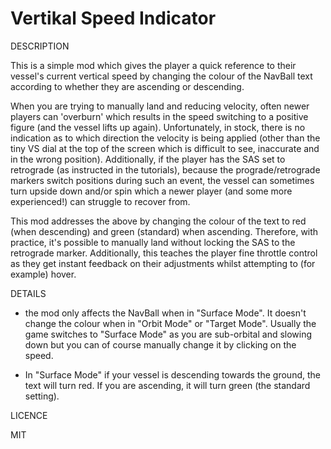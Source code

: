 # Vertikal Speed Indicator

DESCRIPTION

This is a simple mod which gives the player a quick reference to their vessel's current vertical speed by 
changing the colour of the NavBall text according to whether they are ascending or descending. 

When you are trying to manually land and reducing velocity, often newer players can 'overburn' which results 
in the speed switching to a positive figure (and the vessel lifts up again). Unfortunately, in stock, there is 
no indication as to which direction the velocity is being applied (other than the tiny VS dial at the top of the screen which 
is difficult to see, inaccurate and in the wrong position). Additionally, if the player has the SAS set to 
retrograde (as instructed in the tutorials), because the prograde/retrograde markers switch positions during such 
an event, the vessel can sometimes turn upside down and/or spin which a newer player (and some more experienced!) can 
struggle to recover from.

This mod addresses the above by changing the colour of the text to red (when descending) and green (standard) when 
ascending. Therefore, with practice, it's possible to manually land without locking the SAS to the retrograde marker. 
Additionally, this teaches the player fine throttle control as they get instant feedback on their adjustments whilst 
attempting to (for example) hover.

DETAILS

- the mod only affects the NavBall when in "Surface Mode". It doesn't change the colour when in "Orbit Mode" or 
  "Target Mode". Usually the game switches to "Surface Mode" as you are sub-orbital and slowing down but you can 
  of course manually change it by clicking on the speed.
  
-  In "Surface Mode" if your vessel is descending towards the ground, the text will turn red. If you are ascending, 
  it will turn green (the standard setting).
  


LICENCE

MIT
